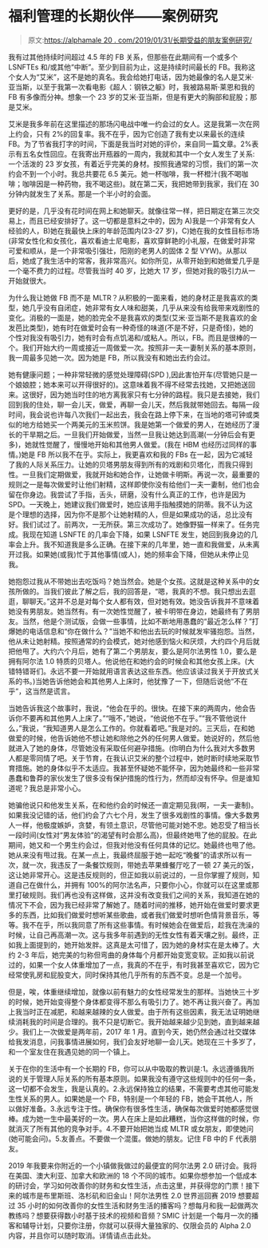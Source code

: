 # 福利管理的长期伙伴——案例研究

> 原文:[https://alphamale 20 . com/2019/01/31/长期受益的朋友案例研究/](https://alphamale20.com/2019/01/31/long-term-friends-with-benefits-a-case-study/)

我有过其他持续时间超过 4.5 年的 FB 关系，但那些在此期间有一个或多个 LSNFTEs 和/或其他“中断”。至少到目前为止，这是持续时间最长的 FB。我称这个女人为“艾米”，这不是她的真名。我会给她打电话，因为她最像的名人是艾米·亚当斯，以至于我第一次看电影《超人：钢铁之躯》时，我被路易斯·莱恩和我的 FB 有多像而分神。想象一个 23 岁的艾米·亚当斯，但是有更大的胸部和屁股；那是艾米。

艾米是我多年前在这里描述的那场闪电战中唯一约会过的女人。这是我第一次在网上约会，只有 2%的回复率。我不在乎，因为它创造了我有史以来最长的连续 FB。为了节省我打字的时间，下面是我当时对她的评价，来自同一篇文章。2%表示有五名女性回应。在我寄出开瓶器的一周内，我就和其中一个女人发生了关系:一个活泼的 23 岁女孩，有着近乎完美的身材。按照我通常的习惯，我们的第一次约会不到一个小时。我总共要花 6.5 美元。她一杯咖啡，我一杯橙汁(我不喝咖啡；咖啡因是一种药物，我不喝这些)。就在第二天，我把她带到我家，我们在 30 分钟内就发生了关系。那是一个半小时的会面。

更好的是，几乎没有花时间在网上和她聊天。就像往常一样，把日期定在第三次交易上，而且已经安排好了。这一切都是意料之中的，因为 A)我是一个非常有女人经验的人，B)她在我最快上床的年龄范围内(23-27 岁)，C)她在我的女性目标市场(非常女性化和女孩化，喜欢看迪士尼电影，喜欢穿鲜艳的小礼服，在做爱时非常可爱和顺从，是一个非常吸引强壮，阳刚的老男人的固体 2 型 VYW)。从那以后，她成了我生活中的常客，我非常高兴。如你所见，从零开始到和她做爱几乎是一个毫不费力的过程。尽管我当时 40 岁，比她大 17 岁，但她对我的吸引力从一开始就很大。

为什么我让她做 FB 而不是 MLTR？从积极的一面来看，她的身材正是我喜欢的类型，她几乎没有自闭症，她非常有女人味和甜美，几乎从来没有给我带来戏剧性的变化。消极的一面是，她的脸完全不是我喜欢的类型(艾米·亚当斯不是我喜欢的金发芭比类型)，她有时在做爱时会有一种奇怪的味道(不是不好，只是奇怪)，她的个性对我没有吸引力，她有时会有点饥渴和/或粘人。所以，FB。而且是很棒的一个。我们开始大约一周或接近一周做爱一次。按照非一夫一妻制关系的基本原则，我一周最多见她一次。因为她是 FB，所以我没有和她出去约会过。

她有健康问题；一种非常轻微的感觉处理障碍(SPD ),因此害怕开车(尽管她只是一个娘娘腔；她本来可以开得很好的)。这意味着我不得不经常去找她，又把她送回来。这很好，因为她当时住的地方离我家只有七分钟的路程。我只是去接她，我们回到我的住处，聊一会儿天，做爱，再聊一会儿天，然后我就带她回去。每隔一段时间，我会说也许每八次我们一起出去，我会在路上停下来，在当地的塔可钟或类似的地方给她买一个两美元的玉米煎饼。我是她第一个做爱的男人，在她经历了漫长的干旱期之后。一旦我们开始做爱，当然一旦我让她达到高潮(一分钟后会有更多)，她就性觉醒了，慢慢地开始和其他男人做爱。(我在 HBM 也经历过同样的事情。)她是 FB 所以我不在乎。实际上，我更喜欢和我的 FBs 在一起，因为它减轻了我的人际关系压力。让她的贝塔男朋友得到所有的戏剧和贝塔化，而我只得到性。一旦我们定期做爱，我就开始和她合作，让她做卡明斯。再说一次，最重要的规则之一是每次做爱时让他们射精，这样即使你没有给他们一夫一妻制，他们也会留在你身边。我尝试了手指，舌头，研磨，没有什么真正的工作，也许是因为 SPD。一天晚上，她建议我们做爱时，她应该用手指触摸她的阴蒂。我不认为这是个理想的选择，因为你不是那个让她射精的人，但是如果成功的话，总比没有好。我们试过了。前两次，一无所获。第三次成功了。她像野猫一样来了。任务完成。我现在知道 LSNFTE 的几率会下降，如果 LSNFTE 发生，她回到我身边的几率会上升。我不知道我是多么正确。在接下来的几年里，她一直和我做爱，从未离开过我。如果她(或我)忙于其他事情(或人)，她的频率会下降，但她从未停止见我。

她抱怨过我从不带她出去吃饭吗？她当然会。她是个女孩。这就是这种关系中的女孩所做的。当我们彼此了解之后，我的回答是，“嗯，我真的不想。我只想出去逛逛，聊聊天。”这并不总是对每个女人都有效，但对她有效。她没告诉我并不意味着她没有男朋友。她当然有。有一次她性觉醒了，被卡明带在身边，她最终有了男朋友。当然，他是个测试版，会做一些事情，比如不断地用愚蠢的“最近怎么样？”打爆她的电话信息和“你在做什么？”当她不和他出去玩的时候就发牢骚抱怨。当然，他从未让她射精。按照通常的约会模式，她对他感到恼火和厌烦，大约四个月后就把他甩了。大约六个月后，她有了第二个男朋友，要么是阿尔法男性 1.0，要么是拥有阿尔法 1.0 特质的贝塔人。他说他在和她约会的时候会和其他女孩上床。(大错特错哥们。永远不要一开始就用语言表达这些东西。他应该读过我关于开放式关系的书。)当她告诉他她会和其他男人上床时，他犹豫了一下，但随后说他“不在乎”，这当然是谎言。

当她告诉我这个故事时，我说，“他会在乎的。很快。在接下来的两周内，他会告诉你不要再和其他男人上床了。”“哦不，”她说，“他说他不在乎。”“我不管他说什么，”我说，“我知道男人是怎么工作的。你就看着吧。”我是对的。三天后，在和她做爱的时候，他告诉她他不想让她和除他之外的任何男人做爱。她说好的，然后他就进入了她的身体，尽管她没有采取任何避孕措施。(你明白为什么我对大多数男人都是零同情了吧。关于节育，在我认识艾米的整个过程中，她时断时续地采取节育措施。她的身体似乎不太适应。我甚至怀疑她不能怀孕，因为她最终和一些非常愚蠢和鲁莽的家伙发生了很多没有保护措施的性行为，然而却没有怀孕。但是谁知道呢？我总是非常小心。

她骗他说只和他发生关系，在和他约会的时候还一直定期见我(啊，一夫一妻制)。如果我没记错的话，他们约会了六七个月，发生了很多戏剧性的事情。像大多数男人一样，他极度嫉妒，贪婪，有领土意识，尽管他可能对她不忠。她忍受了相当长一段时间(女性对“男友体验”的渴望有时会那么高)，但最终她甩了他的屁股。在此期间，她又和一个男生约会过，但我对他没有任何具体的记忆。她最终也甩了他。她从来没有甩过我。在某一点上，我最终屈服于她一起吃“晚餐”的请求所以有一次，就一次，我违反了一条餐饮规则，带她去苹果蜂餐厅吃了一顿 27 美元的饭，这让她非常开心。这是违反规则的，但正如我以前说过的，一旦你掌握了规则，知道自己在做什么，并拥有 100%的阿尔法名声，只要你小心，你就可以在这里或那里打破规则。我们再也没有这样做，这并没有改变我们之间的关系，我知道在她的情况下不会，因为我已经非常了解她了。随着时间的推移，她开始在做爱时要求更多的东西，比如我们做爱时想听某些歌曲，或者我们做爱时想听色情背景音乐，等等。我不在乎，所以我同意了所有这些事情。有时候她会在做爱后，趁我在洗澡的时候，让自己再高潮一次。这与我多年前遇到的无性女性有着天壤之别。最终，正如我上面提到的，她开始发胖。这真是太可惜了，因为她的身材实在是太棒了。大约 2-3 年后，她完美的匀称但弯曲的身体每个月都开始变宽变软。正如我以前说过的，如果一个女人体重增加了一点，我真的不在乎，有时我甚至喜欢它，因为它经常使乳房和屁股变大，同时保持其他几乎所有的东西不变。总是一个加号。

但是，唉，体重继续增加，就像以前有魅力的女性经常发生的那样。当她快三十岁的时候，她开始变得整个身体都变得不那么有吸引力了。她不再让我兴奋了。再加上我当时正在减肥，和越来越辣的女人做爱。由于所有这些因素，我无法证明她继续消耗我的时间是合理的。我不只是切断它。我开始越来越少见到她，直到越来越少。我们上一次做爱是两年前，2017 年 1 月。直到今天，她仍然会通过社交媒体给我发消息，问我事情进展如何，我们会友好地聊一会儿天。她现在三十多岁了，和一个室友住在我遇见她的同一个镇上。

关于在你的生活中有一个长期的 FB，你可以从中吸取的教训是:1。永远遵循我所说的关于管理人际关系的所有基本原则。如果我没有遵守这些规则中的任何一条，这一切都不会发生，我是认真的。2.永远保持独立的结果，不需要考虑其他可能发生性关系的男人。如果她是一个 FB，特别是一个年轻的 FB，她会干其他人，所以做好准备。3.永远专注于性。确保你有很多性生活，确保每次做爱时她都感觉很棒。成为她一生中最美好的一次。男人在床上是如此糟糕，当你这样做的时候，你就消灭了所有其他的竞争对手。4.不要开始把她当成 MLTR 或女朋友，即使她问(她可能会问)。5.友善点。不要做一个混蛋。做她的朋友。记住 FB 中的 F 代表朋友。

2019 年我要来你附近的一个小镇做我做过的最便宜的阿尔法男 2.0 研讨会。我将在美国、澳大利亚、加拿大和欧洲的 18 个不同的城市。如果你想参加一个低成本的研讨会，学习如何改善你的财务和女性生活，点击这里，并获得您的门票！接下来的城市是布里斯班、洛杉矶和旧金山！阿尔法男性 2.0 世界巡回赛 2019 想要超过 35 小时的如何改善你的女性生活和财务生活的播客吗？想每月和我一起做两次教练吗？想要获得数小时基于技术的视频和音频？SMIC 计划是一个每月一次的播客和辅导计划，只要你注册，你就可以获得大量独家的、仅限会员的 Alpha 2.0 内容，并且你可以随时取消。详情请点击此处。